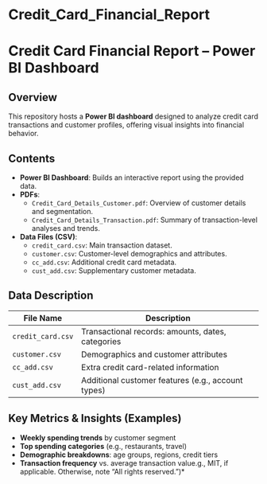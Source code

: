 # Credit_Card_Financial_Report
# Credit Card Financial Report – Power BI Dashboard

## Overview
This repository hosts a **Power BI dashboard** designed to analyze credit card transactions and customer profiles, offering visual insights into financial behavior.

## Contents
- **Power BI Dashboard**: Builds an interactive report using the provided data.
- **PDFs**:
  - `Credit_Card_Details_Customer.pdf`: Overview of customer details and segmentation.
  - `Credit_Card_Details_Transaction.pdf`: Summary of transaction-level analyses and trends.
- **Data Files (CSV)**:
  - `credit_card.csv`: Main transaction dataset.
  - `customer.csv`: Customer-level demographics and attributes.
  - `cc_add.csv`: Additional credit card metadata.
  - `cust_add.csv`: Supplementary customer metadata.

## Data Description
| File Name                  | Description                                        |
|----------------------------|----------------------------------------------------|
| `credit_card.csv`          | Transactional records: amounts, dates, categories  |
| `customer.csv`             | Demographics and customer attributes               |
| `cc_add.csv`               | Extra credit card-related information              |
| `cust_add.csv`             | Additional customer features (e.g., account types) |

## Key Metrics & Insights (Examples)
- **Weekly spending trends** by customer segment
- **Top spending categories** (e.g., restaurants, travel)
- **Demographic breakdowns**: age groups, regions, credit tiers
- **Transaction frequency** vs. average transaction value.g., MIT, if applicable. Otherwise, note “All rights reserved.”)*

